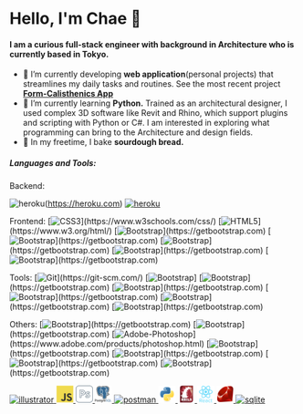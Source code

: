 <h1>Hello, I'm Chae 🦋 </h1>
<h4>I am a curious full-stack engineer with background in Architecture who is currently based in Tokyo.</h4>


- 🔭 I’m currently developing **web application**(personal projects) that streamlines my daily tasks and routines. See the most recent project <a href="https://github.com/chaeshin/form_calisthenics_app" target="_blank" rel="noreferrer">**Form-Calisthenics App**</a>
- 🌱 I’m currently learning **Python.** Trained as an architectural designer, I used complex 3D software like Revit and Rhino, which support plugins and scripting with Python or C#. I am interested in exploring what programming can bring to the Architecture and design fields.
- 🍞 In my freetime, I bake **sourdough bread.**


<h5 align="left">Languages and Tools:</h5>
<p align="left">Backend: 

<img src='https://cdn.jsdelivr.net/npm/simple-icons@3.0.1/icons/Heroku.svg' alt='heroku' height='30'>(https://heroku.com)
<a href="https://heroku.com"><img src='https://cdn.jsdelivr.net/npm/simple-icons@3.0.1/icons/Heroku.svg' alt='heroku' height='30'></a>
</p>

<p align="left">Frontend: 
[<img src='https://cdn.jsdelivr.net/npm/simple-icons@3.0.1/icons/css3.svg' alt='CSS3' height='30'>](https://www.w3schools.com/css/) 
[<img src='https://cdn.jsdelivr.net/npm/simple-icons@3.0.1/icons/html5.svg' alt='HTML5' height='30'>](https://www.w3.org/html/) 
[<img src='https://cdn.jsdelivr.net/npm/simple-icons@3.0.1/icons/bootstrap.svg' alt='Bootstrap' height='30'>](https://getbootstrap.com) 
[<img src='https://cdn.jsdelivr.net/npm/simple-icons@3.0.1/icons/bootstrap.svg' alt='Bootstrap' height='30'>](https://getbootstrap.com) 
[<img src='https://cdn.jsdelivr.net/npm/simple-icons@3.0.1/icons/bootstrap.svg' alt='Bootstrap' height='30'>](https://getbootstrap.com) 
[<img src='https://cdn.jsdelivr.net/npm/simple-icons@3.0.1/icons/bootstrap.svg' alt='Bootstrap' height='30'>](https://getbootstrap.com) 
[<img src='https://cdn.jsdelivr.net/npm/simple-icons@3.0.1/icons/bootstrap.svg' alt='Bootstrap' height='30'>](https://getbootstrap.com) 
</p>

<p align="left">Tools: 
[<img src='https://cdn.jsdelivr.net/npm/simple-icons@3.0.1/icons/git.svg' alt='Git' height='30'>](https://git-scm.com/) 
[<img src='https://cdn.jsdelivr.net/npm/simple-icons@3.0.1/icons/bootstrap.svg' alt='Bootstrap' height='30'>]
[<img src='https://cdn.jsdelivr.net/npm/simple-icons@3.0.1/icons/bootstrap.svg' alt='Bootstrap' height='30'>](https://getbootstrap.com) 
[<img src='https://cdn.jsdelivr.net/npm/simple-icons@3.0.1/icons/bootstrap.svg' alt='Bootstrap' height='30'>](https://getbootstrap.com) 
[<img src='https://cdn.jsdelivr.net/npm/simple-icons@3.0.1/icons/bootstrap.svg' alt='Bootstrap' height='30'>](https://getbootstrap.com) 
[<img src='https://cdn.jsdelivr.net/npm/simple-icons@3.0.1/icons/bootstrap.svg' alt='Bootstrap' height='30'>](https://getbootstrap.com) 
[<img src='https://cdn.jsdelivr.net/npm/simple-icons@3.0.1/icons/bootstrap.svg' alt='Bootstrap' height='30'>](https://getbootstrap.com) 
</p>




<p align="left">Others: 
[<img src='https://cdn.jsdelivr.net/npm/simple-icons@3.0.1/icons/bootstrap.svg' alt='Bootstrap' height='30'>](https://getbootstrap.com) 
[<img src='https://cdn.jsdelivr.net/npm/simple-icons@3.0.1/icons/bootstrap.svg' alt='Bootstrap' height='30'>](https://getbootstrap.com) 
[<img src='https://cdn.jsdelivr.net/npm/simple-icons@3.0.1/icons/adobephotoshop.svg' alt='Adobe-Photoshop' height='30'>](https://www.adobe.com/products/photoshop.html)
[<img src='https://cdn.jsdelivr.net/npm/simple-icons@3.0.1/icons/bootstrap.svg' alt='Bootstrap' height='30'>](https://getbootstrap.com) 
[<img src='https://cdn.jsdelivr.net/npm/simple-icons@3.0.1/icons/bootstrap.svg' alt='Bootstrap' height='30'>](https://getbootstrap.com) 
[<img src='https://cdn.jsdelivr.net/npm/simple-icons@3.0.1/icons/bootstrap.svg' alt='Bootstrap' height='30'>](https://getbootstrap.com) 
[<img src='https://cdn.jsdelivr.net/npm/simple-icons@3.0.1/icons/bootstrap.svg' alt='Bootstrap' height='30'>](https://getbootstrap.com) 
</p>
  
  
  <a href="https://www.adobe.com/in/products/illustrator.html" target="_blank" rel="noreferrer"> 
    <img src="https://www.vectorlogo.zone/logos/adobe_illustrator/adobe_illustrator-icon.svg" alt="illustrator" width="30" height="30"/> 
  </a> 
  
  <a href="https://developer.mozilla.org/en-US/docs/Web/JavaScript" target="_blank" rel="noreferrer"> 
    <img src="https://raw.githubusercontent.com/devicons/devicon/master/icons/javascript/javascript-original.svg" alt="javascript" width="30" height="30"/> 
  </a> 
  
  <a href="https://www.photoshop.com/en" target="_blank" rel="noreferrer"> 
    <img src="https://raw.githubusercontent.com/devicons/devicon/master/icons/photoshop/photoshop-line.svg" alt="photoshop" width="30" height="30"/> 
  </a> 
  
  <a href="https://www.postgresql.org" target="_blank" rel="noreferrer"> 
    <img src="https://raw.githubusercontent.com/devicons/devicon/master/icons/postgresql/postgresql-original-wordmark.svg" alt="postgresql" width="30" height="30"/> 
  </a> 
  
  <a href="https://postman.com" target="_blank" rel="noreferrer"> 
    <img src="https://www.vectorlogo.zone/logos/getpostman/getpostman-icon.svg" alt="postman" width="30" height="30"/> 
  </a> 
  
  <a href="https://www.python.org" target="_blank" rel="noreferrer"> 
    <img src="https://raw.githubusercontent.com/devicons/devicon/master/icons/python/python-original.svg" alt="python" width="30" height="30"/> 
  </a> 
  
  <a href="https://rubyonrails.org" target="_blank" rel="noreferrer"> 
    <img src="https://raw.githubusercontent.com/devicons/devicon/master/icons/rails/rails-original-wordmark.svg" alt="rails" width="30" height="30"/> 
  </a> 
  
  <a href="https://reactjs.org/" target="_blank" rel="noreferrer"> 
    <img src="https://raw.githubusercontent.com/devicons/devicon/master/icons/react/react-original-wordmark.svg" alt="react" width="30" height="30"/> 
  </a> 
  
  <a href="https://www.ruby-lang.org/en/" target="_blank" rel="noreferrer"> 
    <img src="https://raw.githubusercontent.com/devicons/devicon/master/icons/ruby/ruby-original.svg" alt="ruby" width="30" height="30"/> 
  </a> 
  
  <a href="https://www.sqlite.org/" target="_blank" rel="noreferrer"> 
    <img src="https://www.vectorlogo.zone/logos/sqlite/sqlite-icon.svg" alt="sqlite" width="30" height="30"/> 
  </a> 
  

